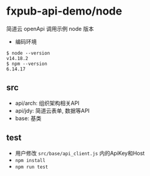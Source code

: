# fxpub-api-demo/node

简道云 openApi 调用示例 node 版本

* 编码环境

```shell
$ node --version
v14.18.2
$ npm --version
6.14.17
```

## src

* api/arch: 组织架构相关API
* api/jdy: 简道云表单, 数据等API
* base: 基类

## test

* 用户修改 `src/base/api_client.js` 内的ApiKey和Host
* `npm install`
* `npm run test`
